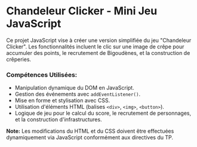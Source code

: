 # Chandeleur Clicker - Mini Jeu JavaScript

Ce projet JavaScript vise à créer une version simplifiée du jeu "Chandeleur Clicker". Les fonctionnalités incluent le clic sur une image de crêpe pour accumuler des points, le recrutement de Bigoudènes, et la construction de crêperies.

### Compétences Utilisées:
- Manipulation dynamique du DOM en JavaScript.
- Gestion des événements avec `addEventListener()`.
- Mise en forme et stylisation avec CSS.
- Utilisation d'éléments HTML (balises `<div>`, `<img>`, `<button>`).
- Logique de jeu pour le calcul du score, le recrutement de personnages, et la construction d'infrastructures.

**Note:** Les modifications du HTML et du CSS doivent être effectuées dynamiquement via JavaScript conformément aux directives du TP.
